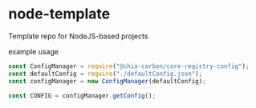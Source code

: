 # node-template
Template repo for NodeJS-based projects

example usage

```javascript
const ConfigManager = require("@chia-carbon/core-registry-config");
const defaultConfig = require("./defaultConfig.json");
const configManager = new ConfigManager(defaultConfig);

const CONFIG = configManager.getConfig();
```